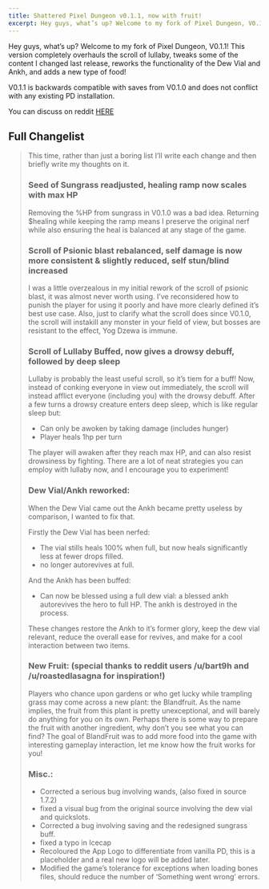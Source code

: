 ```yaml
---
title: Shattered Pixel Dungeon v0.1.1, now with fruit!
excerpt: Hey guys, what’s up? Welcome to my fork of Pixel Dungeon, V0.1.1!
---
```

Hey guys, what’s up? Welcome to my fork of Pixel Dungeon, V0.1.1! This version completely overhauls the scroll of lullaby, tweaks some of the content I changed last release, reworks the functionality of the Dew Vial and Ankh, and adds a new type of food!
  
V0.1.1 is backwards compatible with saves from V0.1.0 and does not conflict with any existing PD installation.   
  
You can discuss on reddit [HERE](http://www.reddit.com/r/PixelDungeon/comments/2dp1gp/shattered_pixel_dungeon_v011_now_with_fruit/)

## Full Changelist

> This time, rather than just a boring list I’ll write each change and then briefly write my thoughts on it.
>
> ### Seed of Sungrass readjusted, healing ramp now scales with max HP
>
> Removing the %HP from sungrass in V0.1.0 was a bad idea. Returning $healing while keeping the ramp means I preserve the original nerf while also ensuring the heal is balanced at any stage of the game.
> 
> ### Scroll of Psionic blast rebalanced, self damage is now more consistent & slightly reduced, self stun/blind increased
> 
> I was a little overzealous in my initial rework of the scroll of psionic blast, it was almost never worth using. I’ve reconsidered how to punish the player for using it poorly and have more clearly defined it’s best use case. Also, just to clarify what the scroll does since V0.1.0, the scroll will instakill any monster in your field of view, but bosses are resistant to the effect, Yog Dzewa is immune.
> 
> ### Scroll of Lullaby Buffed, now gives a drowsy debuff, followed by deep sleep
> 
> Lullaby is probably the least useful scroll, so it’s tiem for a buff! Now, instead of conking everyone in view out immediately, the scroll will instead afflict everyone (including you) with the drowsy debuff. After a few turns a drowsy creature enters deep sleep, which is like regular sleep but:
> 
> - Can only be awoken by taking damage (includes hunger)
> - Player heals 1hp per turn
> 
> The player will awaken after they reach max HP, and can also resist drowsiness by fighting. There are a lot of neat strategies you can employ with lullaby now, and I encourage you to experiment!
> 
> ### Dew Vial/Ankh reworked:
>
> When the Dew Vial came out the Ankh became pretty useless by comparison, I wanted to fix that.
> 
> Firstly the Dew Vial has been nerfed:
> 
> - The vial stills heals 100% when full, but now heals significantly less at fewer drops filled.
> - no longer autorevives at full.
> 
> And the Ankh has been buffed:
> 
> - Can now be blessed using a full dew vial: a blessed ankh autorevives the hero to full HP. The ankh is destroyed in the process.
> 
> These changes restore the Ankh to it’s former glory, keep the dew vial relevant, reduce the overall ease for revives, and make for a cool interaction between two items.
> 
> ### New Fruit: (special thanks to reddit users /u/bart9h and /u/roastedlasagna for inspiration!)
> 
> Players who chance upon gardens or who get lucky while trampling grass may come across a new plant: the Blandfruit. As the name implies, the fruit from this plant is pretty unexceptional, and will barely do anything for you on its own. Perhaps there is some way to prepare the fruit with another ingredient, why don’t you see what you can find? The goal of BlandFruit was to add more food into the game with interesting gameplay interaction, let me know how the fruit works for you!
> 
> ### Misc.:
> 
> - Corrected a serious bug involving wands, (also fixed in source 1.7.2)
> - fixed a visual bug from the original source involving the dew vial and quickslots.
> - Corrected a bug involving saving and the redesigned sungrass buff.
> - fixed a typo in Icecap
> - Recoloured the App Logo to differentiate from vanilla PD, this is a placeholder and a real new logo will be added later.
> - Modified the game’s tolerance for exceptions when loading bones files, should reduce the number of ‘Something went wrong’ errors.
